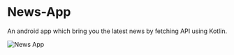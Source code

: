 # News-App
An android app which bring you the latest news by fetching API using Kotlin.

![News App](https://user-images.githubusercontent.com/62092976/130233975-f3df5ad0-d1a1-42c3-8d7d-dfeabb2e62d0.jpeg)

